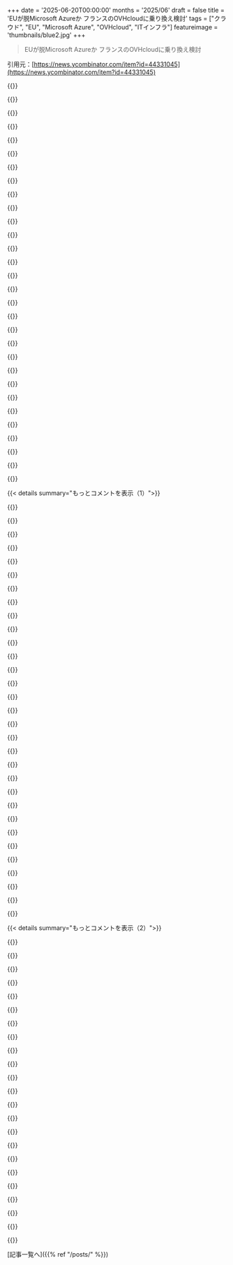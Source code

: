 +++
date = '2025-06-20T00:00:00'
months = '2025/06'
draft = false
title = 'EUが脱Microsoft Azureか フランスのOVHcloudに乗り換え検討'
tags = ["クラウド", "EU", "Microsoft Azure", "OVHcloud", "ITインフラ"]
featureimage = 'thumbnails/blue2.jpg'
+++

> EUが脱Microsoft Azureか フランスのOVHcloudに乗り換え検討

引用元：[https://news.ycombinator.com/item?id=44331045](https://news.ycombinator.com/item?id=44331045)




{{<matomeQuote body="これ最高じゃん。保守的な意見にはほぼ同意しないけど、国が自国に投資するのはもっと必要だよ。<br>国内のテックサービスは米国の巨大企業ほど成熟してないって言う人もいるだろうけど、その成熟は健全な国内消費でしか得られないんだ。EUが使って、地元の競争相手が出てきて儲かるようになれば、彼らも挑戦するようになるさ。これ最高！" userName="samrus" createdAt="2025/06/20 20:27:16" color="#38d3d3">}}




{{<matomeQuote body="＞a nation investing in itself is definitely something we need more of<br>なぜ外国政府が他国、たとえ友好的な国からでも、自国の重要な技術インフラを許すのか、いつも不思議だったんだ。それは多くの理由で絶対に依存しちゃいけないことみたいだよね。<br>EUとその加盟国は、自国の国内技術企業と能力に大きく投資すべきだよ。<br>でも、EUに今”FAANG”がいない理由の一部は、彼らの比較的反ビジネス・スタートアップ政策にあるんじゃないかなって思うんだ。まあ、意図は良いんだろうけど、テック分野に目に見える影響を与えてるのは明らかだよ。<br>EUの技術系創業者には、EU内とUS内で事業を立ち上げる時の課題について教えてほしいな。" userName="Alupis" createdAt="2025/06/20 20:52:17" color="#ff33a1">}}




{{<matomeQuote body="たくさんの”成熟した”アメリカのソフトウェアもゴミだよ。Epic SystemsはこれまでUK、Denmark、Finland、Switzerland、そしてNorwayでさんざんだ。" userName="jorgenveisdal" createdAt="2025/06/20 20:46:27" color="">}}




{{<matomeQuote body="君の意見には同意するけど、多分OVHを使ったことないね。" userName="andy99" createdAt="2025/06/20 20:38:38" color="">}}




{{<matomeQuote body="公平に言うと、USでもさんざんだったよ。" userName="mathgradthrow" createdAt="2025/06/20 20:55:03" color="">}}




{{<matomeQuote body="これは”大きい”エンタープライズほど、そのソフトウェアがガムテープと靴ひもと絆創膏で繋ぎ止められてるっていう、石に刻まれた自然の法則だとほぼ確信してる。<br>国内でも、大手エンタープライズソフトウェアベンダーとやり取りしたら、ものすごく高くてひどい目に遭うよ。一番いいのは、まだエンタープライズじゃない、一つの製品をすごくうまくやることに焦点を当てた小さいテック企業みたいだね。" userName="Alupis" createdAt="2025/06/20 20:59:24" color="">}}




{{<matomeQuote body="面白いね。最後にAWS DCが燃えたのはいつ？<br>大手USクラウドベンダーへの依存を減らすのには大賛成だけど、OVHは確かに別の極端さだよ。" userName="nhanhi" createdAt="2025/06/20 21:04:58" color="">}}




{{<matomeQuote body="＞no present-day ”FAANG” in the EU is in no small part due to their relatively anti-business/startup policies<br>Draghiのレポートによると、大きな要因は真の金融統合の欠如で、それが資金を集めたり調達したりするのを難しくしてるんだって。" userName="nextos" createdAt="2025/06/20 20:59:56" color="#ff33a1">}}




{{<matomeQuote body="これは多分、内部政治がどうにか客観的な品質基準を完全に置き換えて、営業力が理屈を超えて説得力を持つときに起こるんだろうね。<br>«エンジニアは、機能するのに十分安く、そして機能を維持しつつ可能な限り安く物を作りたいと思う。MBAは、そのプロセスから最大の価値を引き出しつつ可能な限り安く物を作りたいと思う。機能維持はマーケティングに必要な程度に関連するだけだ。Enshittificationはエンジニアには不快だけど、MBAにとっては意図的で計算された戦術なんだ。»(https://news.ycombinator.com/item?id=43367281)" userName="nine_k" createdAt="2025/06/20 21:06:55" color="">}}




{{<matomeQuote body="最近まで、United Statesは信頼できる友人だと思われてたんだ。だからコストや相互運用性の観点からの統合のメリットがリスクを上回ってたんだよね。<br>今、USはどんどんリスクを高める方向に行ってる。政府に加えて、グローバル企業もUS以外に多様化するのを見ると思うよ。" userName="Spooky23" createdAt="2025/06/20 21:05:25" color="#785bff">}}




{{<matomeQuote body="OVHの火事とか低コストって話もあるけど、EU政府向けに専用クラウド作るんじゃない？既存のクラウドでもEU域内に分散させればいいし。今AWSとかと比べても、OVHとかEU内のクラウドにチャンスあげようよ。" userName="Alupis" createdAt="2025/06/20 21:07:17" color="#38d3d3">}}




{{<matomeQuote body="EUができた頃にはもうFAANGとかあったんだから、ITで遅れてるってEUのせいじゃないってば。欧州は精密製造とか得意なんだし。" userName="bootsmann" createdAt="2025/06/20 21:07:58" color="">}}




{{<matomeQuote body="なんで他国から重要なインフラ買うかって？そりゃコストと品質だよ。専門家から買った方が安くていいもの手に入るからね。" userName="JumpCrisscross" createdAt="2025/06/20 21:56:00" color="">}}




{{<matomeQuote body="EU各国はずっと多様化しようとしてるけど、うまくいってないんだよ。ドイツがLinux失敗したみたいに。政治の意思とかリソース不足が原因。結局、Microsoft買うのが一番楽なんだよね。" userName="Alupis" createdAt="2025/06/20 21:13:51" color="#38d3d3">}}




{{<matomeQuote body="自国のITインフラをどうするかは国の規模によるよね。UKとかフランス、ドイツならできるけど、USには敵わない。ルクセンブルクとか小国は無理だから、周りの国と協力しなきゃ。" userName="nicoburns" createdAt="2025/06/20 20:57:18" color="">}}




{{<matomeQuote body="他の国には同じ能力とかリソースがないからだよ。アメリカだって食料とか装備とか全部国内で作ってるわけじゃないでしょ。" userName="tonyhart7" createdAt="2025/06/20 21:03:54" color="">}}




{{<matomeQuote body="なんでEUはアメリカの技術使うの？って疑問は、じゃあドイツはフランスの技術使うの？とか、もっと小さく考えたら個人間の技術利用も同じ疑問だよね。" userName="im3w1l" createdAt="2025/06/20 21:27:49" color="">}}




{{<matomeQuote body="EUの4億人以上をカバーする医療システムなら、オープンソースでできるはずだよ。Epic Systemsが年間50億ドル稼いでるのに、EUなら同じか安いコストでもっといいものが作れるって。" userName="toomuchtodo" createdAt="2025/06/20 20:55:07" color="#45d325">}}




{{<matomeQuote body="ヨーロッパのCTOとか創業者から直接聞いた話だけど、EUは国ごとに市場が違うんだって。ルールだけじゃなくて文化も。アメリカなら一回のローンチで3億人市場だけど、EUだと27回もやり直さなきゃいけないらしいよ。" userName="eecc" createdAt="2025/06/24 08:32:04" color="#45d325">}}




{{<matomeQuote body="ユーロ圏の銀行問題は、国の監督当局が責任を持つ構造欠陥が原因だったんだね。キプロスみたいな小国が倒産した例も。VC市場も実際には国境を越えてないみたい。" userName="bobthepanda" createdAt="2025/06/20 21:06:47" color="">}}




{{<matomeQuote body="グローバリズムって経済で結びつけば争いがなくなるとか思ったらしいけど、ビスマルクの戦略みたいで危ういね。短期の裏切りが長期の協力より優先されるのは人間の性なのかな。囚人のジレンマみたい。聖書の追放話も同じことかも。" userName="samrus" createdAt="2025/06/22 13:22:24" color="">}}




{{<matomeQuote body="大手ITベンダーはどんな問題でも解決策をでっち上げようとするみたいだね。IBMみたいに「結局何やってるの？」って会社も。公的機関も何でもかんでもMicrosoft頼みになってて、営業は大喜びしてるんだろうな。" userName="Alupis" createdAt="2025/06/20 21:10:58" color="#38d3d3">}}




{{<matomeQuote body="客観的な品質指標でもエンタープライズソフトはダメになるって。バグがなくてもユーザーは開発者を呪うし、実際に使ってて生産的なユーザーはアンケートなんて答えないんだよね。" userName="delfinom" createdAt="2025/06/20 21:21:07" color="">}}




{{<matomeQuote body="「反ビジネス・スタートアップ政策」って具体的に何？市民保護と関係してるんじゃない？欧州側では市民保護が意識的な選択なんだと思うけど。" userName="dvfjsdhgfv" createdAt="2025/06/21 09:00:36" color="">}}




{{<matomeQuote body="EUで起業する上で一番の課題は、ぶっちゃけ資金集めだよ。規制とか書類手続きも面倒だけど、お金や市場がないこと、EU内の障壁、金融部門の弱さが主要因だね。" userName="Barrin92" createdAt="2025/06/20 21:10:11" color="#ff33a1">}}




{{<matomeQuote body="欧州にBig Techがいないのは、米国より多様性が高いからだよ。米国は州が多くても言語や規制が似てるけど、欧州は国ごとにバラバラで、別のEU国の企業を選ぶ可能性は米国企業を選ぶのと変わらないんだ。" userName="sisve" createdAt="2025/06/20 21:03:43" color="#ff5c5c">}}




{{<matomeQuote body="それって、独立してるはずのデータセンターが物理的に隣り合ってたっていうもっとひどい話じゃなかったっけ？" userName="everfrustrated" createdAt="2025/06/20 21:57:06" color="#45d325">}}




{{<matomeQuote body="米国に国のインターネットサービス全部止められて政治的圧力かけられるリスクよりは、まだ低いんじゃない？" userName="blibble" createdAt="2025/06/20 21:17:14" color="#45d325">}}




{{<matomeQuote body="なんで外国政府は重要な技術インフラを他国任せにするんだろうね。「歴史の終わり」論、つまり安定した民主主義国家で大したことは起こらないって考え方が背景にあったんだよ。昔はそう信じられたかもしれないけど、今は違う気がするね。" userName="IsTom" createdAt="2025/06/20 21:07:42" color="#38d3d3">}}




{{<matomeQuote body="OVHcloudって最近すごく良くなってるらしいね。Terraformもあるし、ちゃんと使えるIaCプロバイダーになったんだって。マルチAZも真剣に取り組んでるみたいだよ。ネットワークも時々ちゃんと動いてて、us-east-1よりマシかもね。本物のクラウドっぽくなってきたじゃん。" userName="tux3" createdAt="2025/06/20 20:54:14" color="#ff33a1">}}




{{< details summary="もっとコメントを表示（1）">}}

{{<matomeQuote body="EUが主権に関わる活動をこんなに米国に依存するのは、シンプルに無責任だよね。" userName="justahuman74" createdAt="2025/06/20 19:36:01" color="#ff33a1">}}




{{<matomeQuote body="まったくだよ。<br>3月にこのこと書いたんだけど、最初のクライアントがやみくもにAWSに移って以来、ずっとこのこと言ってるんだよね。詳しくはこれ読んでみて。<br>https://green.spacedino.net/software-is-not-the-service/<br>正直、あのクライアントは2台の2Uサーバーをなんで3倍の値段でAWSに入れる必要があったのか、全く説明できなかったんだ。それ以来、何十件も見てきたけど、みんな自分の企業の主権を盲目的に明け渡してる。EUの移行、うまくいくといいね。手伝いたい（そして自分と愛する人たちを米国から出したい）けど、せめて、（ほとんどの）人権に友好的な体制からの競争が増えるのが楽しみだよ。" userName="stego-tech" createdAt="2025/06/20 19:41:33" color="#785bff">}}




{{<matomeQuote body="” （ほとんどの）人権により友好的な体制から”<br>これどういう意味？米国は独裁者に率いられてるって言いたいわけ？" userName="tonyhart7" createdAt="2025/06/20 21:13:45" color="">}}




{{<matomeQuote body="まだじゃないけど、希望と祈りだけで待つのは無責任だよ。一部の人たちは、米国が権威主義をはらんでるって拡大解釈してるんだ。" userName="hkpack" createdAt="2025/06/21 00:22:18" color="">}}




{{<matomeQuote body="AWSの社員2人にこの脅威について具体的に聞いてみたら、目の前で笑われたんだよね。Nigel Farageの言葉を借りれば…<br>今頃は多分笑ってないだろうな…" userName="belter" createdAt="2025/06/20 21:00:45" color="#ff5c5c">}}




{{<matomeQuote body="＞ 2台の2Uサーバーをなんで3倍の値段でAWSに入れる必要があったのか、全く説明できなかった<br>具体的に言うと、あなたやあなたのギルド（職人組合）の人たちを弱体化させるためじゃない？AWSは労働交渉なしにオンオフできるし、市場価格も決まってる。管理者や開発者は意思決定者にとって競争相手だし、未知の存在で、市場価格かそれ以上を要求する。これは予測できたことで、今まさに起こってることだよ。" userName="mistrial9" createdAt="2025/06/20 19:45:22" color="#38d3d3">}}




{{<matomeQuote body="あれ、じゃあ今はAWSにいて、システム管理者に金を払う代わりに、DevOps Engineer™に金を払ってるってことか。クラウドに入れたからって、魔法みたいに管理が不要になるわけじゃないんだぜ。" userName="yjftsjthsd-h" createdAt="2025/06/20 20:36:59" color="#ff5c5c">}}




{{<matomeQuote body="AWSには管理者が必要だよ。実際、サービスやワークロードについて何も抽象化してくれないんだから。Herokuじゃないんだよ。" userName="freeone3000" createdAt="2025/06/20 20:31:59" color="#45d325">}}




{{<matomeQuote body="うん、そういうこと全部今は分かってるんだよ。それがきっかけで、今の政治や思想に深く入るようになったし、テクノロジーが資本を増幅する手段じゃなくて、人間を助ける手段だっていう興味が再燃したんだ。<br>僕の言いたかったのは、金銭的にも論理的にも、全然意味がなかった（ない）ってこと。AWS、Azure、GCPの資格を持ってる人と比べて、VMware、Xen、Hyper-Vの管理者が今はどれだけ（比較的に）安いかを考えれば、目先の小銭を拾って大損してるんだよ。" userName="stego-tech" createdAt="2025/06/20 19:53:23" color="#ff5c5c">}}




{{<matomeQuote body="中国が独自クラウドのサービス群を持ってるのがその証拠だよ。欧州も同じように競争力を持てない理由はないさ。人材はいるんだから、あとは資本と政府の推進力が必要だよ。" userName="mlinhares" createdAt="2025/06/20 20:00:29" color="#ff33a1">}}




{{<matomeQuote body="中国は一つのでかい経済圏で、しかも中央計画型だからね。EUが自分たちだけで持続可能なシステムを目指すのは簡単じゃないだろうね。" userName="tonyhart7" createdAt="2025/06/20 21:15:37" color="">}}




{{<matomeQuote body="中国のソフトウェア産業は欧州の10倍の規模だよ。やっぱり大きい方がやりやすいんだ。" userName="slaw" createdAt="2025/06/20 21:38:24" color="">}}




{{<matomeQuote body="今はそうだね、うん。でも、もしグレートファイアウォールがなかったとしても、同じようにできたと思う？って話だよ。" userName="disgruntledphd2" createdAt="2025/06/21 16:29:58" color="#38d3d3">}}




{{<matomeQuote body="それでも、彼ら（欧州）が自分たちの産業を発展させるのが一番いいに決まってるよ。" userName="mlinhares" createdAt="2025/06/23 16:08:09" color="">}}




{{<matomeQuote body="＞私が言いたかったのは、財政的にも論理的にも、それは意味がなかった（ない）ってこと。<br>君はわかってないけど、顧客の言いたいことを皮肉にも証明しちゃったね。<br>問題は、君の論理が（信じられないほど）近視眼的だってことだよ。<br>＞VMware、Xen、またはHyper-V管理者<br>この3つは本質的に同じことしてるのに、全くの別物なんだ。その特定製品の知識がある人を探さなきゃいけないけど、見つからないかもしれない。<br>AWS EC2インスタンスを扱う場合は？標準化された能力を持つ人がもっとたくさんいる。<br>会社にとっては、もっと大きな候補者プールから雇えるからすごく良いんだ。<br>働く側にとっても良いよ。自分のスキルを持って別の会社に行っても、すぐに生産的になれるから、オンボーディングプロセスがずっとスムーズになるんだ（テクノロジーと戦うより、ビジネス領域を学ぶことに集中できる）。" userName="znpy" createdAt="2025/06/20 20:06:24" color="#45d325">}}




{{<matomeQuote body="クラウドにも同じことが当てはまるよ、それぞれ全く違う代物なんだ。AWS EC2、GCE、Azure VM、他にも色々あるでしょ。<br>クラウドとオンプレミス/コロケーション/専用サーバーの主な違いは、前者はSRE/DevOpsが必要で、後者はsysadminsが必要ってことだよ。" userName="watermelon0" createdAt="2025/06/20 20:31:06" color="#ff5733">}}




{{<matomeQuote body="＞VMware、Xen、またはHyper-V管理者<br>ただマシン上でプログラムを動かすっていう考え方はどうなったんだっけ？<br>それかKubernetesだよ。みんなKubernetesが大好きだし、それを使えばいいじゃないか？" userName="immibis" createdAt="2025/06/20 20:31:21" color="">}}




{{<matomeQuote body="AWSだって管理は大変だよ。物理ハードウェアを扱わなくていいのは確かだけど、Hetznerだってそれは同じだしね。" userName="immibis" createdAt="2025/06/20 20:30:26" color="">}}




{{<matomeQuote body="俺はAWSで問題起きたことないし、周りにもそんな奴いないよ。難しいって人もいるかもだけど、ほとんどはそう思ってないし、それが皆にとって難しいって理由にはならないね。もしそうなら誰も使わないだろうし。" userName="ranger_danger" createdAt="2025/06/20 21:00:01" color="">}}




{{<matomeQuote body="仮想サーバーで使ってるの？それともサーバーレス全部？<br>普通のサーバーなら俺も問題ないな。HDD壊れたこともないし（トントン）。サーバー難しいって奴もいるだろうけど、[あとは前と同じ]。" userName="immibis" createdAt="2025/06/21 08:49:35" color="">}}




{{<matomeQuote body="前からそうだけど、今はマジでヤバイ。EUとアメリカのプライバシーとかデータ保護の考え方って、ずーっとギクシャクしてたけど、どんどん悪くなってる感じ。" userName="mcv" createdAt="2025/06/20 20:05:17" color="">}}




{{<matomeQuote body="Azure EuropeってノルウェーとかドイツとかEU内のDCにあるんだよ。アメリカのヤバいサービスはAzure US Governmentだけ。MSはこれをEUで展開してない。機能のリリースはEUが遅れるけどね。<br>これってMS OfficeとかDellのPCとか、他のサービスでも同じ議論ができる話だよ。問題なのは、MSがCLOUD Actみたいなアメリカの法律に従う必要があるってこと。政策決定者はAzure自体が嫌いなんじゃなくて、重要なシステムを自分たちでコントロールしたいんだよ。" userName="firesteelrain" createdAt="2025/06/20 20:16:26" color="#ff5733">}}




{{<matomeQuote body="MSが何十もあるクラウドでちゃんと区別してるって信じてるんだ？<br>今までの感じだと、彼らはそうしてないってのが実情だよ。せいぜいデータがどこにあるか分かるくらい。Entraみたいな大事なサービスは世界中で共有されてるんだ。" userName="Spooky23" createdAt="2025/06/20 21:12:15" color="#ff5733">}}




{{<matomeQuote body="Entra (Azure AD) は確かに世界共通サービスだけど、MSもEU Data Boundaryとか、地域ごとの仕組みを進めてるよ。<br>もしEUが全部自分でコントロールしたいなら、自分たちで作るしかないね。" userName="firesteelrain" createdAt="2025/06/20 22:16:10" color="">}}




{{<matomeQuote body="君の言ってることと、君が返信した相手の言ってること、どっちもある意味で正しいかもね。<br>SECみたいな組織は責任を監視して危機に備えるのが目的だけど、実際にはどうでもいいと思ってる部分もあるんだよ…って感じ？" userName="belter" createdAt="2025/06/20 21:04:34" color="">}}




{{<matomeQuote body="OVHって、インフラとかネットワークの質でAWSとかAzureのレベルに全然追いついてないと思うな。安くするために色んなとこで手を抜いてる感じ。<br>木造で防火設備ゼロのDC建てて、それが燃えちゃって、中のデータやビジネス全部ダメになった事件もあったしね。詳しくはここ見て→ https://www.datacenterdynamics.com/en/opinions/ovhclouds-dat..." userName="physhster" createdAt="2025/06/20 20:39:54" color="#ff5c5c">}}




{{<matomeQuote body="そうそう、USの主要クラウドベンダーのデータは安全な場所にないよね。Microsoftも大して変わらないんだ。詳しくはこちらを見てよ：https://www.geekwire.com/2018/microsoft-releases-details-las...<br>俺はMicrosoft Azure devopsをカナダでホストしてたのに、Microsoftがテキサスのデータセンター以外にバックアップのドメインコントローラーを持ってなかったせいでアクセスできなくなったのを覚えてるよ。<br>OVHcloudは今回の件から学んで、EUからの投資で全部改善してくれると信じてる。" userName="whynotmaybe" createdAt="2025/06/20 20:47:40" color="#45d325">}}




{{<matomeQuote body="＞コストを下げるためにあらゆる手段を使ってるみたいだ。<br>それならMicrosoft Azureの最近のセキュリティ状況と比べてみるといいよ。Microsoftはセキュリティをかなりおろそかにしてる。" userName="dwroberts" createdAt="2025/06/20 20:44:40" color="#ff5733">}}




{{<matomeQuote body="同意。OVHcloudが毎月どんだけインシデント起こしてるか、笑っちゃうくらいだよね。<br>とはいえ、EUがEUの製品を使うのは大賛成だし、これでOVHcloudが時間をかけて良くなるといいなって願ってる。" userName="AndroTux" createdAt="2025/06/20 20:43:16" color="#ff5733">}}




{{<matomeQuote body="それはある意味、特徴かもね。chaos monkeyだ。プロバイダーがこんな状態のとき、どうする？障害に備えてセカンドクラウドを使うんだ。" userName="bravesoul2" createdAt="2025/06/20 21:06:02" color="">}}

{{</details>}}




{{< details summary="もっとコメントを表示（2）">}}

{{<matomeQuote body="安い大量計算なら多分大丈夫だろうけど、実際の重要なprod環境はどこで動かすつもり？" userName="physhster" createdAt="2025/06/20 21:46:05" color="">}}




{{<matomeQuote body="一方で、たまにデータセンターが予期せず燃え落ちることもあるけどね。" userName="TiredOfLife" createdAt="2025/06/21 07:09:04" color="">}}




{{<matomeQuote body="それは前より良くなったよ、特に新しい3-AZ regionsが出てからはね。" userName="matteocontrini" createdAt="2025/06/21 07:47:08" color="">}}




{{<matomeQuote body="彼ら（OVHcloud）の復旧プロセスもひどかったよ。全部洗って、いかにうまく洗ったかのPRを大量に出して、あとはうまくいくのを祈るだけ。なんてひどいザマだ。あれ以来、絶対彼らには近づかないって決めたね。" userName="neepi" createdAt="2025/06/20 21:01:19" color="#38d3d3">}}




{{<matomeQuote body="これは今の政権のEUや他の民主主義国へのあからさまな敵意の直接的な結果だよ。EUはテクノロジー企業のCEOたちが現政権に擦り寄ってるのを見て、要求されたことには何でも従うサインだと捉えたんだろう。それが移行するのに十分な動機さ。どれだけの国が追随するか見ものだね。少なくともリソースやinfraがない国は多様化を望むだろうし。" userName="yalogin" createdAt="2025/06/20 20:37:45" color="#ff33a1">}}




{{<matomeQuote body="貿易収支は普通モノだけで計算するんだって [1]。アメリカはモノの貿易は赤字だけど、サービス貿易は黒字なんだ [2]。今の政権 [3][4] はモノだけ見ててサービスを無視してる。Microsoft Azureみたいなサービス輸出はモノの売買に影響しない。だから政権の考え方だと、EUがAzureを減らしても、代わりにHershey’sを多く買えばOKってなる。これって経済的に意味不明だよ。URLはこれね。[1] https://en.m.wikipedia.org/wiki/Balance_of_trade [2] https://www.bea.gov/news/2025/us-international-trade-goods-a... [3] https://www.whitehouse.gov/fact-sheets/2025/04/fact-sheet-pr... [4] https://www.newsweek.com/trump-reciprocal-tariff-chart-20545..." userName="JumpCrisscross" createdAt="2025/06/20 21:49:45" color="#38d3d3">}}




{{<matomeQuote body="少なくともEUの一部メディアでは<br>結構報道されてるみたいだよ。" userName="tossandthrow" createdAt="2025/06/21 05:06:26" color="">}}




{{<matomeQuote body="中国がアメリカのサービスに報復するって脅した時があったんだよね [1]。<br>そしたらすぐTrumpがビビって引っ込めた [2]。<br>[1] https://www.bloomberg.com/news/articles/2025-04-11/trump-tar... [2] https://www.whitehouse.gov/fact-sheets/2025/05/fact-sheet-pr..." userName="JumpCrisscross" createdAt="2025/06/21 07:15:11" color="#785bff">}}




{{<matomeQuote body="あの人はTrumpがモノの貿易だけ見て”EUがアメリカ国民を騙してる！”って叫んでるって言いたいんだと思うよ。サービスも考えると、EUはアメリカからサービスをたくさん輸入してるから、貿易黒字ってほんの数百万ユーロしかないんだって。" userName="mk89" createdAt="2025/06/20 21:15:10" color="#38d3d3">}}




{{<matomeQuote body="Trump政権がコントロールできるものには<br>頼らないのが一番だよね。" userName="chalst" createdAt="2025/06/20 21:06:18" color="">}}




{{<matomeQuote body="アメリカのハイテク企業のトップたちは<br>Trump政権に近づいたこと後悔するかもね。<br>アメリカはすぐ孤立するだろうし<br>彼らも巻き込まれると思う。それって自業自得だよ。" userName="noobermin" createdAt="2025/06/20 19:58:14" color="">}}




{{<matomeQuote body="intel/amd/nvidia/ampere/qualcomがないと、どんなサーバー使えるの？EUはどんなデバイス買えるの？自国の供給網がないなら、個人的には中国よりアメリカの覇権がいいな。" userName="eptcyka" createdAt="2025/06/20 20:06:22" color="">}}




{{<matomeQuote body="Voltaireの有名な引用だよ、「友から私を守りたまえ、敵なら自分で対処できるから」。EUがMicrosoftから離れる件について、味方（OVHcloud? EU内企業?）の方がかえって心配だってことかな。詳しくはこちら→https://www.goodreads.com/quotes/7390459-lord-protect-me-fro..." userName="eecc" createdAt="2025/06/20 20:16:43" color="">}}




{{<matomeQuote body="Intel、AMD、NVIDIA、Ampere、Qualcommなしでどんなサーバーが使えるの？アジア製メモリやストレージなしで？Micronが唯一の米国メーカー？<br>あと、EUはどんなクライアントデバイスを買えるの？スマホとかの画面はどこが作ってる？米国企業はどれくらい？サプライチェーンが複雑すぎってことかな。" userName="throw0101b" createdAt="2025/06/20 20:28:04" color="#ff33a1">}}




{{<matomeQuote body="これに対抗するなら、ASMLを国有化する手もあるかもね。そしたら半導体製造装置は手に入らなくなる…ってか？（ASMLはオランダの会社なので、EUとして）" userName="Ekaros" createdAt="2025/06/20 20:28:45" color="">}}




{{<matomeQuote body="半導体業界は超相互依存してるから、こういう状況ってまさに「相互確証破壊」（MAD）みたいだね。みんな180nmプロセスに戻るの？そこからゼロスタートできる方法考えといてよ！" userName="vdupras" createdAt="2025/06/20 20:37:10" color="#ff5c5c">}}




{{<matomeQuote body="イランにとってはうまくいったよ。（恐らく、外部からの技術制限に対処した例として挙げている？）" userName="iknowstuff" createdAt="2025/06/20 22:20:39" color="">}}




{{<matomeQuote body="米国だって、たった一国が最新GPUを手に入れるのを止められてないじゃん。（制裁の限界や抜け穴を示唆？）" userName="codedokode" createdAt="2025/06/20 20:15:53" color="">}}




{{<matomeQuote body="Intel、AMD、NVIDIA、Ampere、Qualcommなしでどんなサーバーが使えるの？って質問だけど、ARMベースのサーバーはどう？AWSやGCPでも一般的になってきてるよ。" userName="dwroberts" createdAt="2025/06/20 20:48:27" color="">}}




{{<matomeQuote body="でも、米国や中国以外のベンダーで、ハイパースケール向けのARM CPUを設計・販売してるところなんてあるの？（コメント7への疑問）" userName="sealeck" createdAt="2025/06/20 22:02:19" color="">}}




{{<matomeQuote body="ARMはアーキテクチャの話ね。MediaTekのSoCでサーバー作るの、頑張って。（コメント7/8の流れで、クライアント向けのARMとサーバー向けのARMの違いを指摘？）" userName="eptcyka" createdAt="2025/06/20 21:00:18" color="">}}




{{<matomeQuote body="そうそう、ARMはアーキテクチャだけど、元のコメントがARMサーバー＝Qualcommだけって誤解してると思ったから言ったんだ。NXP（オランダの会社ね）だって、サーバーに使えるARMボード出してるよ。" userName="dwroberts" createdAt="2025/06/20 21:35:45" color="#ff5c5c">}}

{{</details>}}



[記事一覧へ]({{% ref "/posts/" %}})
